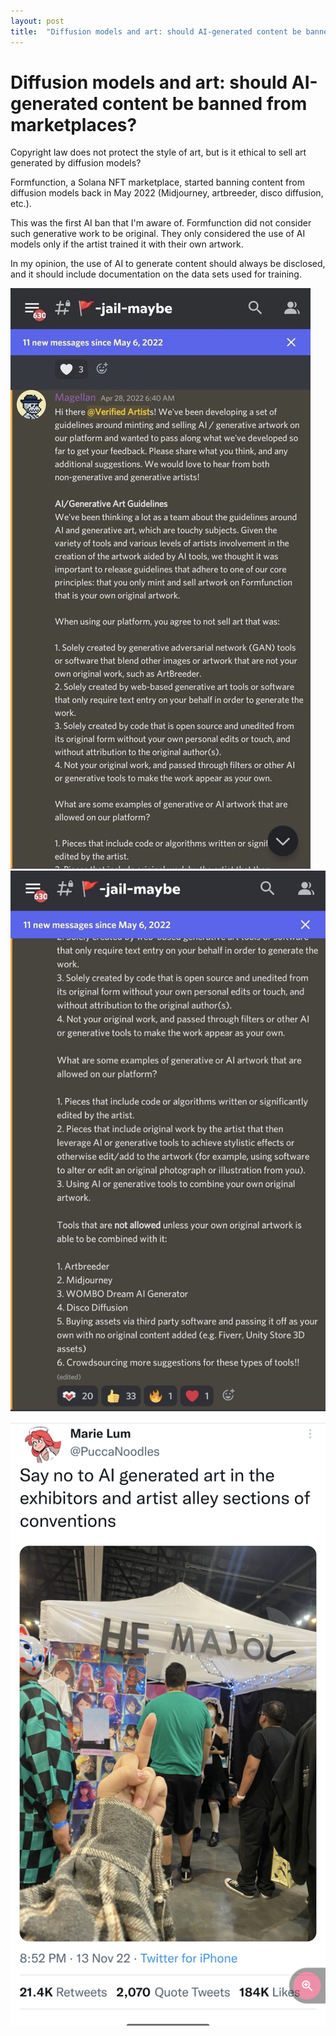 ```yaml
---
layout: post
title:  "Diffusion models and art: should AI-generated content be banned from marketplaces?"
---
```


# Diffusion models and art: should AI-generated content be banned from marketplaces? 

Copyright law does not protect the style of art, but is it ethical to sell art generated by diffusion models? 

Formfunction, a Solana NFT marketplace, started banning content from diffusion models back in May 2022 (Midjourney, artbreeder, disco diffusion, etc.). 

This was the first AI ban that I'm aware of. Formfunction did not consider such generative work to be original. They only considered the use of AI models only if the artist trained it with their own artwork. 

In my opinion, the use of AI to generate content should always be disclosed, and it should include documentation on the data sets used for training.


![Formfunction guidelines](/assets/20221116_144555.jpg)
![Formfunction guidelines](/assets/20221116_144606.jpg)

![AI anime expo](/assets/Screenshot_20221116-150010.png)
